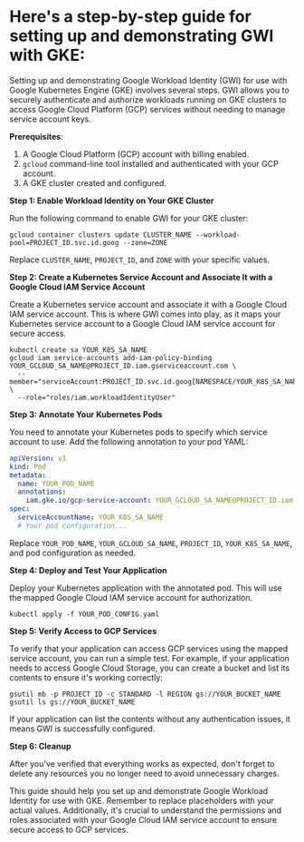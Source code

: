 # Here's a step-by-step guide for setting up and demonstrating GWI with GKE:

Setting up and demonstrating Google Workload Identity (GWI) for use with Google Kubernetes Engine (GKE) involves several steps. GWI allows you to securely authenticate and authorize workloads running on GKE clusters to access Google Cloud Platform (GCP) services without needing to manage service account keys. 

**Prerequisites**:
1. A Google Cloud Platform (GCP) account with billing enabled.
2. `gcloud` command-line tool installed and authenticated with your GCP account.
3. A GKE cluster created and configured.

**Step 1: Enable Workload Identity on Your GKE Cluster**
   
   Run the following command to enable GWI for your GKE cluster:
   ```shell
   gcloud container clusters update CLUSTER_NAME --workload-pool=PROJECT_ID.svc.id.goog --zone=ZONE
   ```
   Replace `CLUSTER_NAME`, `PROJECT_ID`, and `ZONE` with your specific values.

**Step 2: Create a Kubernetes Service Account and Associate It with a Google Cloud IAM Service Account**
   
   Create a Kubernetes service account and associate it with a Google Cloud IAM service account. This is where GWI comes into play, as it maps your Kubernetes service account to a Google Cloud IAM service account for secure access.
   ```shell
   kubectl create sa YOUR_K8S_SA_NAME
   gcloud iam service-accounts add-iam-policy-binding YOUR_GCLOUD_SA_NAME@PROJECT_ID.iam.gserviceaccount.com \
     --member="serviceAccount:PROJECT_ID.svc.id.goog[NAMESPACE/YOUR_K8S_SA_NAME]" \
     --role="roles/iam.workloadIdentityUser"
   ```

**Step 3: Annotate Your Kubernetes Pods**

   You need to annotate your Kubernetes pods to specify which service account to use. Add the following annotation to your pod YAML:

   ```yaml
   apiVersion: v1
   kind: Pod
   metadata:
     name: YOUR_POD_NAME
     annotations:
       iam.gke.io/gcp-service-account: YOUR_GCLOUD_SA_NAME@PROJECT_ID.iam.gserviceaccount.com
   spec:
     serviceAccountName: YOUR_K8S_SA_NAME
     # Your pod configuration...
   ```

   Replace `YOUR_POD_NAME`, `YOUR_GCLOUD_SA_NAME`, `PROJECT_ID`, `YOUR_K8S_SA_NAME`, and pod configuration as needed.

**Step 4: Deploy and Test Your Application**

   Deploy your Kubernetes application with the annotated pod. This will use the mapped Google Cloud IAM service account for authorization.

   ```shell
   kubectl apply -f YOUR_POD_CONFIG.yaml
   ```

**Step 5: Verify Access to GCP Services**

   To verify that your application can access GCP services using the mapped service account, you can run a simple test. For example, if your application needs to access Google Cloud Storage, you can create a bucket and list its contents to ensure it's working correctly:

   ```shell
   gsutil mb -p PROJECT_ID -c STANDARD -l REGION gs://YOUR_BUCKET_NAME
   gsutil ls gs://YOUR_BUCKET_NAME
   ```

   If your application can list the contents without any authentication issues, it means GWI is successfully configured.

**Step 6: Cleanup**

   After you've verified that everything works as expected, don't forget to delete any resources you no longer need to avoid unnecessary charges.

This guide should help you set up and demonstrate Google Workload Identity for use with GKE. Remember to replace placeholders with your actual values. Additionally, it's crucial to understand the permissions and roles associated with your Google Cloud IAM service account to ensure secure access to GCP services.
